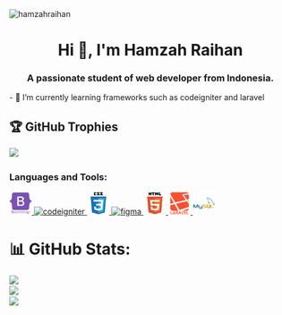 <div align="left"><img src="https://komarev.com/ghpvc/?username=hamzahraihan&label=Profile%20views&color=0e75b6&style=flat" alt="hamzahraihan" />
</div>
<h1 align="center">Hi 👋, I'm Hamzah Raihan</h1>
<h3 align="center">

  A passionate student of web developer from Indonesia.
</h3>
 - 🌱 I’m currently learning frameworks such as codeigniter and laravel

## 🏆 GitHub Trophies
![](https://github-profile-trophy.vercel.app/?username=hamzahraihan&theme=radical&no-frame=true&no-bg=true&margin-w=4)



<h3 align="left">Languages and Tools:</h3>
<p align="left"> <a href="https://getbootstrap.com" target="_blank" rel="noreferrer"> <img src="https://raw.githubusercontent.com/devicons/devicon/master/icons/bootstrap/bootstrap-plain-wordmark.svg" alt="bootstrap" width="40" height="40"/> </a> <a href="https://codeigniter.com" target="_blank" rel="noreferrer"> <img src="https://cdn.worldvectorlogo.com/logos/codeigniter.svg" alt="codeigniter" width="40" height="40"/> </a> <a href="https://www.w3schools.com/css/" target="_blank" rel="noreferrer"> <img src="https://raw.githubusercontent.com/devicons/devicon/master/icons/css3/css3-original-wordmark.svg" alt="css3" width="40" height="40"/> </a> <a href="https://www.figma.com/" target="_blank" rel="noreferrer"> <img src="https://www.vectorlogo.zone/logos/figma/figma-icon.svg" alt="figma" width="40" height="40"/> </a> <a href="https://www.w3.org/html/" target="_blank" rel="noreferrer"> <img src="https://raw.githubusercontent.com/devicons/devicon/master/icons/html5/html5-original-wordmark.svg" alt="html5" width="40" height="40"/> </a> <a href="https://laravel.com/" target="_blank" rel="noreferrer"> <img src="https://raw.githubusercontent.com/devicons/devicon/master/icons/laravel/laravel-plain-wordmark.svg" alt="laravel" width="40" height="40"/> </a> <a href="https://www.mysql.com/" target="_blank" rel="noreferrer"> <img src="https://raw.githubusercontent.com/devicons/devicon/master/icons/mysql/mysql-original-wordmark.svg" alt="mysql" width="40" height="40"/> </a> </p>

# 📊 GitHub Stats:
![](https://github-readme-stats.vercel.app/api?username=hamzahraihan&theme=tokyonight&hide_border=true&include_all_commits=false&count_private=false)<br/>
![](https://github-readme-streak-stats.herokuapp.com/?user=hamzahraihan&theme=tokyonight&hide_border=true)<br/>
![](https://github-readme-stats.vercel.app/api/top-langs/?username=hamzahraihan&theme=tokyonight&hide_border=true&include_all_commits=false&count_private=false&layout=compact)


<!-- Proudly created with GPRM ( https://gprm.itsvg.in ) -->

